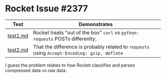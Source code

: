 # Rocket Issue #2377

| Test | Demonstrates |
|--|--|
| [test1.md](https://github.com/danielclough/Rocket-2377/blob/main/test2-test1.md) | Rocket treats "out of the box" `curl` vs `python-requests` POSTs differenlty. |
| [test2.md](https://github.com/danielclough/Rocket-2377/blob/main/test2-test2.md) | That the difference is probably related to `requests` using `Accept-Encoding: gzip, deflate` |

I guess the problem relates to how Rocket classifies and parses compressed data vs raw data.